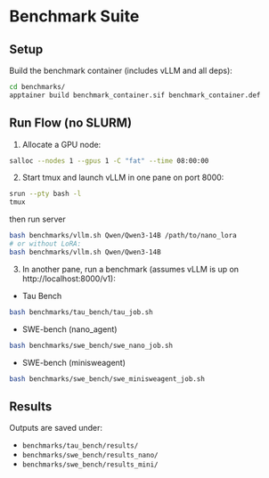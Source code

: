 # Benchmark Suite

## Setup

Build the benchmark container (includes vLLM and all deps):

```bash
cd benchmarks/
apptainer build benchmark_container.sif benchmark_container.def
```

## Run Flow (no SLURM)

1) Allocate a GPU node:
```bash
salloc --nodes 1 --gpus 1 -C "fat" --time 08:00:00
```

2) Start tmux and launch vLLM in one pane on port 8000:
```bash
srun --pty bash -l
tmux
```
then run server
```bash
bash benchmarks/vllm.sh Qwen/Qwen3-14B /path/to/nano_lora
# or without LoRA:
bash benchmarks/vllm.sh Qwen/Qwen3-14B
```

3) In another pane, run a benchmark (assumes vLLM is up on http://localhost:8000/v1):

- Tau Bench
```bash
bash benchmarks/tau_bench/tau_job.sh
```

- SWE-bench (nano_agent)
```bash
bash benchmarks/swe_bench/swe_nano_job.sh
```

- SWE-bench (minisweagent)
```bash
bash benchmarks/swe_bench/swe_minisweagent_job.sh
```

## Results

Outputs are saved under:
- `benchmarks/tau_bench/results/`
- `benchmarks/swe_bench/results_nano/`
- `benchmarks/swe_bench/results_mini/`